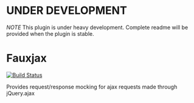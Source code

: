 # UNDER DEVELOPMENT
*NOTE* This plugin is under heavy development. Complete readme will be provided when the plugin is stable.

# Fauxjax

[![Build Status](https://secure.travis-ci.org/JarrodCTaylor/fauxjax.png)](http://travis-ci.org/JarrodCTaylor/fauxjax)

Provides request/response mocking for ajax requests made through jQuery.ajax
